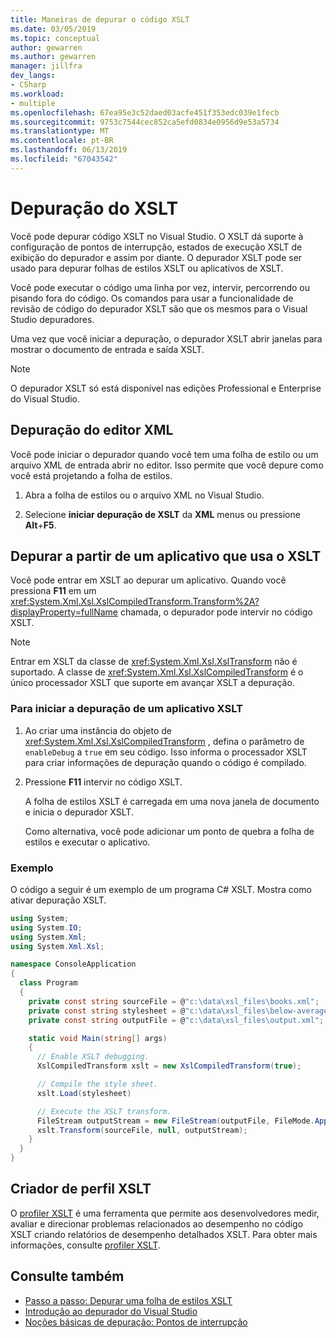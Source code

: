 ```yaml
---
title: Maneiras de depurar o código XSLT
ms.date: 03/05/2019
ms.topic: conceptual
author: gewarren
ms.author: gewarren
manager: jillfra
dev_langs:
- CSharp
ms.workload:
- multiple
ms.openlocfilehash: 67ea95e3c52daed03acfe451f353edc039e1fecb
ms.sourcegitcommit: 9753c7544cec852ca5efd0834e0956d9e53a5734
ms.translationtype: MT
ms.contentlocale: pt-BR
ms.lasthandoff: 06/13/2019
ms.locfileid: "67043542"
---
```

# <a name="debugging-xslt"></a>Depuração do XSLT

Você pode depurar código XSLT no Visual Studio. O XSLT dá suporte à configuração de pontos de interrupção, estados de execução XSLT de exibição do depurador e assim por diante. O depurador XSLT pode ser usado para depurar folhas de estilos XSLT ou aplicativos de XSLT.

Você pode executar o código uma linha por vez, intervir, percorrendo ou pisando fora do código. Os comandos para usar a funcionalidade de revisão de código do depurador XSLT são que os mesmos para o Visual Studio depuradores.

Uma vez que você iniciar a depuração, o depurador XSLT abrir janelas para mostrar o documento de entrada e saída XSLT.

> [!NOTE]
> O depurador XSLT só está disponível nas edições Professional e Enterprise do Visual Studio.

## <a name="debug-from-the-xml-editor"></a>Depuração do editor XML

Você pode iniciar o depurador quando você tem uma folha de estilo ou um arquivo XML de entrada abrir no editor. Isso permite que você depure como você está projetando a folha de estilos.

1. Abra a folha de estilos ou o arquivo XML no Visual Studio.

1. Selecione **iniciar depuração de XSLT** da **XML** menus ou pressione **Alt**+**F5**.

## <a name="debug-from-an-app-that-uses-xslt"></a>Depurar a partir de um aplicativo que usa o XSLT

Você pode entrar em XSLT ao depurar um aplicativo. Quando você pressiona **F11** em um <xref:System.Xml.Xsl.XslCompiledTransform.Transform%2A?displayProperty=fullName> chamada, o depurador pode intervir no código XSLT.

> [!NOTE]
> Entrar em XSLT da classe de <xref:System.Xml.Xsl.XslTransform> não é suportado. A classe de <xref:System.Xml.Xsl.XslCompiledTransform> é o único processador XSLT que suporte em avançar XSLT a depuração.

### <a name="to-start-debugging-an-xslt-application"></a>Para iniciar a depuração de um aplicativo XSLT

1. Ao criar uma instância do objeto de <xref:System.Xml.Xsl.XslCompiledTransform> , defina o parâmetro de `enableDebug` a `true` em seu código. Isso informa o processador XSLT para criar informações de depuração quando o código é compilado.

1. Pressione **F11** intervir no código XSLT.

   A folha de estilos XSLT é carregada em uma nova janela de documento e inicia o depurador XSLT.

   Como alternativa, você pode adicionar um ponto de quebra a folha de estilos e executar o aplicativo.

### <a name="example"></a>Exemplo

O código a seguir é um exemplo de um programa C# XSLT. Mostra como ativar depuração XSLT.

```csharp
using System;
using System.IO;
using System.Xml;
using System.Xml.Xsl;

namespace ConsoleApplication
{
  class Program
  {
    private const string sourceFile = @"c:\data\xsl_files\books.xml";
    private const string stylesheet = @"c:\data\xsl_files\below-average.xsl";
    private const string outputFile = @"c:\data\xsl_files\output.xml";

    static void Main(string[] args)
    {
      // Enable XSLT debugging.
      XslCompiledTransform xslt = new XslCompiledTransform(true);

      // Compile the style sheet.
      xslt.Load(stylesheet)

      // Execute the XSLT transform.
      FileStream outputStream = new FileStream(outputFile, FileMode.Append);
      xslt.Transform(sourceFile, null, outputStream);
    }
  }
}
```

## <a name="xslt-profiler"></a>Criador de perfil XSLT

O [profiler XSLT](../xml-tools/xslt-profiler.md) é uma ferramenta que permite aos desenvolvedores medir, avaliar e direcionar problemas relacionados ao desempenho no código XSLT criando relatórios de desempenho detalhados XSLT. Para obter mais informações, consulte [profiler XSLT](../xml-tools/xslt-profiler.md).

## <a name="see-also"></a>Consulte também

- [Passo a passo: Depurar uma folha de estilos XSLT](../xml-tools/walkthrough-debug-an-xslt-style-sheet.md)
- [Introdução ao depurador do Visual Studio](../debugger/debugger-feature-tour.md)
- [Noções básicas de depuração: Pontos de interrupção](../debugger/using-breakpoints.md)
